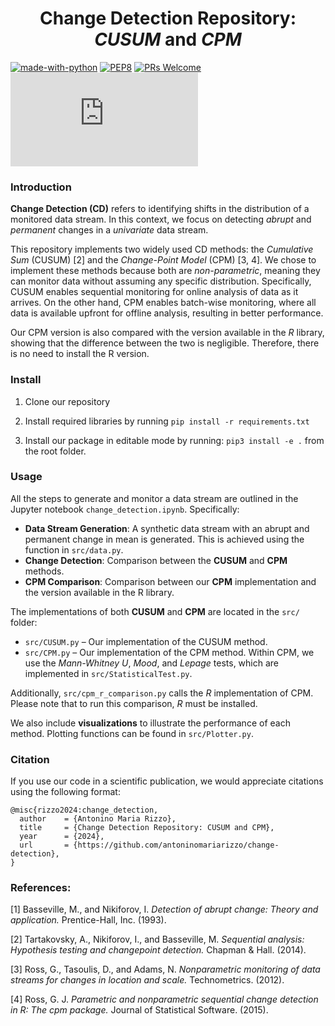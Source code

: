 <p align="center">
  <h1 align="center">Change Detection Repository: <i>CUSUM</i> and <i>CPM</i></h1>  
</p>

[![made-with-python](https://img.shields.io/badge/Made%20with-Python-1f425f.svg)](https://www.python.org/)
[![PEP8](https://img.shields.io/badge/code%20style-pep8-orange.svg)](https://www.python.org/dev/peps/pep-0008/)
[![PRs Welcome](https://img.shields.io/badge/PRs-welcome-brightgreen.svg?style=flat-square)](http://makeapullrequest.com)
[![GitHub license](https://badgen.net/github/license/Naereen/Strapdown.js)](https://github.com/antoninomariarizzo/change-detection/blob/main/LICENSE)

### Introduction
**Change Detection (CD)** refers to identifying shifts in the distribution of a monitored data stream. 
In this context, we focus on detecting _abrupt_ and _permanent_ changes in a _univariate_ data stream.

This repository implements two widely used CD methods: the _Cumulative Sum_ (CUSUM) [2] and the _Change-Point Model_ (CPM) [3, 4]. 
We chose to implement these methods because both are _non-parametric_, meaning they can monitor data without assuming any specific distribution. 
Specifically, CUSUM enables sequential monitoring for online analysis of data as it arrives. 
On the other hand, CPM enables batch-wise monitoring, where all data is available upfront for offline analysis, resulting in better performance.

Our CPM version is also compared with the version available in the _R_ library, showing that the difference between the two is negligible. Therefore, there is no need to install the R version.


### Install
1. Clone our repository

2. Install required libraries by running `pip install -r requirements.txt`
3. Install our package in editable mode by running:
`pip3 install -e .` from the root folder.


### Usage
All the steps to generate and monitor a data stream are outlined in the Jupyter notebook `change_detection.ipynb`. Specifically:

- **Data Stream Generation**: A synthetic data stream with an abrupt and permanent change in mean is generated. This is achieved using the function in `src/data.py`.
- **Change Detection**: Comparison between the **CUSUM** and **CPM** methods.
- **CPM Comparison**: Comparison between our **CPM** implementation and the version available in the R library.

The implementations of both **CUSUM** and **CPM** are located in the `src/` folder:
- `src/CUSUM.py` – Our implementation of the CUSUM method.
- `src/CPM.py` – Our implementation of the CPM method. Within CPM, we use the _Mann-Whitney U_, _Mood_, and _Lepage_ tests, which are implemented in `src/StatisticalTest.py`.

Additionally, `src/cpm_r_comparison.py` calls the _R_ implementation of CPM. Please note that to run this comparison, _R_ must be installed.

We also include **visualizations** to illustrate the performance of each method. Plotting functions can be found in `src/Plotter.py`.


### Citation

If you use our code in a scientific publication, we would appreciate citations using the following format:
```cit
@misc{rizzo2024:change_detection,
  author    = {Antonino Maria Rizzo},
  title     = {Change Detection Repository: CUSUM and CPM},
  year      = {2024},
  url       = {https://github.com/antoninomariarizzo/change-detection},
}
```


### References:

[1] Basseville, M., and Nikiforov, I. _Detection of abrupt change: Theory and application._ Prentice-Hall, Inc. (1993).

[2] Tartakovsky, A., Nikiforov, I., and Basseville, M. _Sequential analysis: Hypothesis testing and changepoint detection._ Chapman & Hall. (2014).

[3] Ross, G., Tasoulis, D., and Adams, N. _Nonparametric monitoring of data streams for changes in location and scale._ Technometrics. (2012).

[4] Ross, G. J. _Parametric and nonparametric sequential change detection in R: The cpm package._ Journal of Statistical Software. (2015).